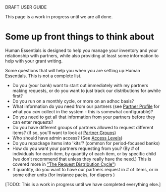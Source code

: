 DRAFT USER GUIDE

This page is a work in progress until we are all done.

# Some up front things to think about

Human Essentials is designed to help you manage your inventory and your relationship with partners, while also providing at least some information to help with your grant writing.

Some questions that will help you when you are setting up Human Essentials.  This is not a complete list.

- Do you (your bank) want to start out immediately with my partners making requests, or do you want to just track our distributions for awhile first?
- Do you run on a monthly cycle, or more on an adhoc basis?
- What information do you need from our partners (see [Partner Profile](pm_partner_profiles.md) for what you *can* collect in the system - this is somewhat configurable)?
- Do you need to get all that information from your partners before they can enter requests? 
- Do you have different groups of partners allowed to request different items? (if so, you'll want to look at [Partner Groups](pm_))
- Who should have admin access?  (See [Access Levels](getting_started_access_levels.md))
- Do you repackage items into 'kits'? (common for period-focused banks)
- How do you want your partners requesting from you?  (By # of individuals for each item, by quantity of each item, or by specific child (we don't recommend that unless they really have the need.) This is covered more in ["The Request Distribution Cycle"](pm_request_distribution_cycle.md))
- If quantity, do you want to have our partners request in # of items, or in some other units (for instance packs, for diapers )

[TODO:  This is a work in progress until we have completed everything else.]